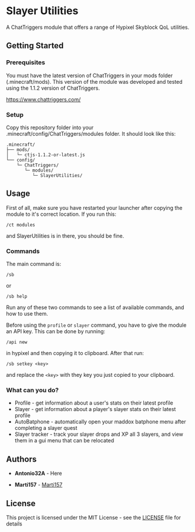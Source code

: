 # Slayer Utilities

A ChatTriggers module that offers a range of Hypixel Skyblock QoL utilities.

## Getting Started

### Prerequisites

You must have the latest version of ChatTriggers in your mods folder (.minecraft/mods). This version of the module was developed and tested using the 1.1.2 version of ChatTriggers.

https://www.chattriggers.com/

### Setup

Copy this repository folder into your .minecraft/config/ChatTriggers/modules folder.
It should look like this:

```
.minecraft/
├── mods/
│   └─ ctjs-1.1.2-or-latest.js
└── config/
    └─ ChatTriggers/
       └─ modules/
          └─ SlayerUtilities/
```

## Usage

First of all, make sure you have restarted your launcher after copying the module to it's correct location.
If you run this:

```
/ct modules
```

and SlayerUtilities is in there, you should be fine.

### Commands

The main command is:

```
/sb
```
or
```
/sb help
```

Run any of these two commands to see a list of available commands, and how to use them.

Before using the `profile` or `slayer` command, you have to give the module an API key.
This can be done by running:

```
/api new
```

in hypixel and then copying it to clipboard. After that run:

```
/sb setkey <key>
```

and replace the `<key>` with they key you just copied to your clipboard.

### What can you do?

* Profile - get information about a user's stats on their latest profile
* Slayer - get information about a player's slayer stats on their latest profile
* AutoBatphone - automatically open your maddox batphone menu after completing a slayer quest
* Slayer tracker - track your slayer drops and XP all 3 slayers, and view them in a gui menu that can be relocated

## Authors

* **Antonio32A** - Here

* **Marti157** - [Marti157](https://github.com/marti157)

## License

This project is licensed under the MIT License - see the [LICENSE](LICENSE) file for details
